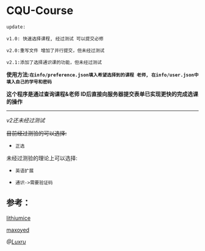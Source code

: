 # CQU-Course

` update: `

```CQU 教务处
v1.0: 快速选择课程, 经过测试 可以提交必修

v2.0:重写文件 增加了并行提交，但未经过测试

v2.1:添加了选择通识课的功能，但未经过测试
```

**使用方法:`在info/preference.json填入希望选择到的课程 老师, 在info/user.json中填入自己的学号和密码`**

**这个程序是通过查询课程&老师 ID后直接向服务器提交表单已实现更快的完成选课的操作**

------

*v2还未经过测试*

~~目前经过测验的可以选择:~~

- `正选`

未经过测验的理论上可以选择:

- `英语扩展`

- `通识->需要验证码`

## 参考：

[lithiumice](https://github.com/lithiumice/jwc_cqu)

[maxoyed](https://github.com/maxoyed/cqu_jwc)

*@[Luxru](http://luxru.top)*
